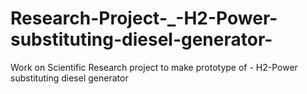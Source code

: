 # Research-Project-_-H2-Power-substituting-diesel-generator-
Work on Scientific Research project to make prototype of - H2-Power substituting diesel generator 
